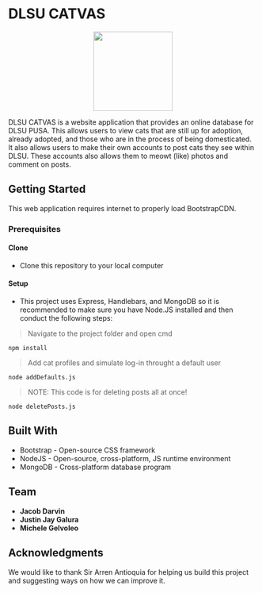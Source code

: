 # DLSU CATVAS
<p align="center">
<img  src="https://github.com/ccapdev1920T2/x22g4/blob/master/public/imgs/it.png"
width="160"  height="160">
</p>
DLSU CATVAS is a website application that provides an online database for DLSU PUSA. This allows users to view cats that are still up for adoption, already adopted, and those who are in the process of being domesticated. It also allows users to make their own accounts to post cats they see within DLSU. These accounts also allows them to meowt (like) photos and comment on posts.

## Getting Started
This web application requires internet to properly load BootstrapCDN.

### Prerequisites
#### Clone
- Clone this repository to your local computer

#### Setup
- This project uses Express, Handlebars, and MongoDB so it is recommended to make sure you have Node.JS installed and then conduct the following steps:
> Navigate to the project folder and open cmd
```shell
npm install
```
> Add cat profiles and simulate log-in throught a default user
```shell
node addDefaults.js
```
> NOTE: This code is for deleting posts all at once!
```shell
node deletePosts.js
```

## Built With
* Bootstrap - Open-source CSS framework
* NodeJS - Open-source, cross-platform, JS runtime environment
* MongoDB - Cross-platform database program 

## Team
* **Jacob Darvin** 
* **Justin Jay Galura**
* **Michele Gelvoleo**

## Acknowledgments
We would like to thank Sir Arren Antioquia for helping us build this project and suggesting ways on how we can improve it. 

